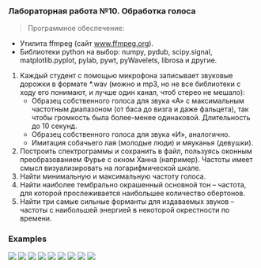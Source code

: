 ### Лабораторная работа №10. Обработка голоса
> Программное обеспечение:
- Утилита ffmpeg (сайт www.ffmpeg.org).
- Библиотеки python на выбор: numpy, pydub, scipy.signal, matplotlib.pyplot,
pylab, pywt, pyWavelets, librosa и другие.

1. Каждый студент c помощью микрофона записывает звуковые дорожки в формате
*.wav (можно и mp3, но не все библиотеки с ходу его понимают, и лучше один
канал, чтоб стерео не мешало):
    - Образец собственного голоса для звука «А» с максимальным частотным
диапазоном (от баса до визга и даже фальцета), так чтобы громкость была
более-менее одинаковой. Длительность до 10 секунд.
    - Образец собственного голоса для звука «И», аналогично.
    - Имитация собачьего лая (молодые люди) и мяуканья (девушки).
2. Построить спектрограммы и сохранить в файл, пользуясь оконным
преобразованием Фурье с окном Ханна (например). Частоты имеет смысл
визуализировать на логарифмической шкале.
3. Найти минимальную и максимальную частоту голоса.
4. Найти наиболее тембрально окрашенный основной тон – частота, для которой
прослеживается наибольшее количество обертонов.
5. Найти три самые сильные форманты для издаваемых звуков – частоты с
наибольшей энергией в некоторой окрестности по времени. 

### **Examples**

![](./output/voice_a_hann_linear_50.png)
![](./output/voice_a_hann_log_50.png)
![](./output/voice_a_waveplot.png)
![](./output/voice_gav_hann_linear_50.png)
![](./output/voice_gav_hann_log_50.png)
![](./output/voice_gav_waveplot.png)
![](./output/voice_i_hann_linear_50.png)
![](./output/voice_i_hann_log_50.png)
![](./output/voice_i_waveplot.png)
